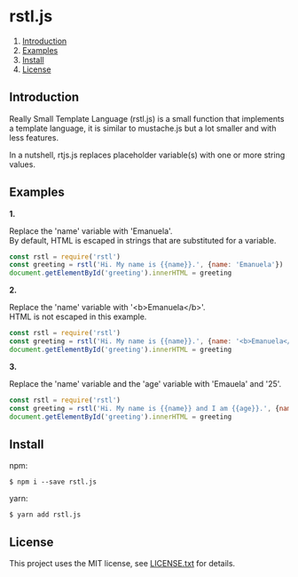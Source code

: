 # rstl.js

1. <a href='#introduction'>Introduction</a>
2. <a href='#examples'>Examples</a>
3. <a href='#install'>Install</a>
4. <a href='#license'>License </a>

## <a id='#introduction'>Introduction</a>

Really Small Template Language (rstl.js) is a small function that implements
a template language, it is similar to mustache.js but a lot smaller and with 
less features.

In a nutshell, rtjs.js replaces placeholder variable(s) with one or more string 
values.

## <a id='examples'>Examples</a> 

__1.__

Replace the 'name' variable with 'Emanuela'.  
By default, HTML is escaped in strings that are substituted for a variable. 

```javascript
const rstl = require('rstl')
const greeting = rstl('Hi. My name is {{name}}.', {name: 'Emanuela'})
document.getElementById('greeting').innerHTML = greeting
```

__2.__

Replace the 'name' variable with '&lt;b&gt;Emanuela&lt;/b&gt;'.  
HTML is not escaped in this example.

```javascript
const rstl = require('rstl')
const greeting = rstl('Hi. My name is {{name}}.', {name: '<b>Emanuela</b>'}, {escapeHTML: false})
document.getElementById('greeting').innerHTML = greeting
```

__3.__

Replace the 'name' variable and the 'age' variable with 'Emauela' and '25'.

```javascript
const rstl = require('rstl')
const greeting = rstl('Hi. My name is {{name}} and I am {{age}}.', {name: 'Emanuela', age: 25})
document.getElementById('greeting').innerHTML = greeting
```

## <a id='install'>Install</a>

npm:

    $ npm i --save rstl.js

yarn:

    $ yarn add rstl.js

## <a id='license'>License</a> 

This project uses the MIT license, see [LICENSE.txt](./LICENSE.txt) for details.